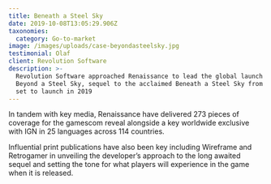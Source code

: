 ```yaml
---
title: Beneath a Steel Sky
date: 2019-10-08T13:05:29.906Z
taxonomies:
  category: Go-to-market
image: /images/uploads/case-beyondasteelsky.jpg
testimonial: Olaf
client: Revolution Software
description: >-
  Revolution Software approached Renaissance to lead the global launch for
  Beyond a Steel Sky, sequel to the acclaimed Beneath a Steel Sky from the 1990s
  set to launch in 2019
---
```

In tandem with key media, Renaissance have delivered 273 pieces of coverage for the gamescom reveal alongside a key worldwide exclusive with IGN in 25 languages across 114 countries.

Influential print publications have also been key including Wireframe and Retrogamer in unveiling the developer’s approach to the long awaited sequel and setting the tone for what players will experience in the game when it is released.
